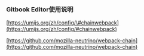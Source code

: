 ### Gitbook Editor使用说明

[https://umijs.org/zh/config/\#chainwebpack](https://umijs.org/zh/config/#chainwebpack)



[https://github.com/mozilla-neutrino/webpack-chain](https://github.com/mozilla-neutrino/webpack-chain)





